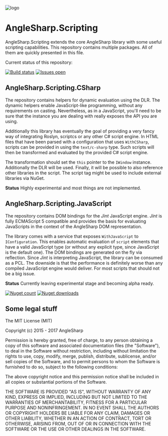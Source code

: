 ![logo](https://raw.githubusercontent.com/AngleSharp/AngleSharp.Scripting/master/header.png)

AngleSharp.Scripting
====================

AngleSharp.Scripting extends the core AngleSharp library with some useful scripting capabilities. This repository contains multiple packages. All of them are quickly presented in this file.

Current status of this repository:

[![Build status](https://img.shields.io/appveyor/ci/FlorianRappl/AngleSharp-Scripting.svg?style=flat-square)](https://ci.appveyor.com/project/FlorianRappl/AngleSharp-Scripting)
[![Issues open](https://img.shields.io/github/issues/AngleSharp/AngleSharp.Scripting.svg?style=flat-square)](https://github.com/AngleSharp/AngleSharp.Scripting/issues)

AngleSharp.Scripting.CSharp
---------------------------

The repository contains helpers for dynamic evaluation using the DLR. The dynamic helpers enable JavaScript-like programming, without any requirements on casting. Nevertheless, as in a JavaScript, you'll need to be sure that the instance you are dealing with really exposes the API you are using.

Additionally this library has eventually the goal of providing a very fancy way of integrating Roslyn, scriptcs or any other C# script engine. In HTML files that have been parsed with a configuration that uses `WithCSharp`, scripts can be provided in using the `text/c-sharp` type. Such scripts will then be transformed and evaluated by the provided C# script engine.

The transformation should set the `this` pointer to the `IWindow` instance. Additionally the DLR will be used. Finally, it will be possible to also reference other libraries in the script. The script tag might be used to include external libraries via NuGet.

**Status** Highly experimental and most things are not implemented.

AngleSharp.Scripting.JavaScript
---------------------------

The repository contains DOM bindings for the *Jint* JavaScript engine. *Jint* is fully ECMAScript 5 compatible and provides the basis for evaluating JavaScripts in the context of the AngleSharp DOM representation.

The library comes with a service that exposes `WithJavaScript` to `IConfiguration`. This enables automatic evaluation of `script` elements that have a valid JavaScript type (or without any explicit type, since JavaScript is the default one). The DOM bindings are generated on the fly via reflection. Since *Jint* is interpreting JavaScript, the library can be consumed as a PCL. The downside is that the performance is definitely worse than any compiled JavaScript engine would deliver. For most scripts that should not be a big issue.

**Status** Currently leaving experimental stage and becoming alpha ready.

[![Nuget count](https://img.shields.io/nuget/v/AngleSharp.Scripting.Javascript.svg?style=flat-square)](https://www.nuget.org/packages/AngleSharp.Scripting.Javascript/)
[![Nuget downloads](https://img.shields.io/nuget/dt/AngleSharp.Scripting.Javascript.svg?style=flat-square)](https://www.nuget.org/packages/AngleSharp.Scripting.JavaScript/)

Some legal stuff
----------------

The MIT License (MIT)

Copyright (c) 2015 - 2017 AngleSharp

Permission is hereby granted, free of charge, to any person obtaining a copy of this software and associated documentation files (the "Software"), to deal in the Software without restriction, including without limitation the rights to use, copy, modify, merge, publish, distribute, sublicense, and/or sell copies of the Software, and to permit persons to whom the Software is furnished to do so, subject to the following conditions:

The above copyright notice and this permission notice shall be included in all copies or substantial portions of the Software.

THE SOFTWARE IS PROVIDED "AS IS", WITHOUT WARRANTY OF ANY KIND, EXPRESS OR IMPLIED, INCLUDING BUT NOT LIMITED TO THE WARRANTIES OF MERCHANTABILITY, FITNESS FOR A PARTICULAR PURPOSE AND NONINFRINGEMENT. IN NO EVENT SHALL THE AUTHORS OR COPYRIGHT HOLDERS BE LIABLE FOR ANY CLAIM, DAMAGES OR OTHER LIABILITY, WHETHER IN AN ACTION OF CONTRACT, TORT OR OTHERWISE, ARISING FROM, OUT OF OR IN CONNECTION WITH THE SOFTWARE OR THE USE OR OTHER DEALINGS IN THE SOFTWARE.
